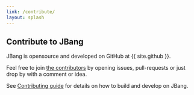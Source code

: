```yaml
---
link: /contribute/
layout: splash
---
```


## Contribute to JBang

JBang is opensource and developed on GitHub at {{ site.github }}.
      
Feel free to join [the contributors](https://github.com/jbangdev/jbang/blob/HEAD/CONTRIBUTORS.md) by opening issues, pull-requests or just drop by with a comment or idea.
  
See [Contributing guide](https://github.com/jbangdev/jbang/blob/HEAD/CONTRIBUTING.adoc) for details on how to build and develop on JBang.

